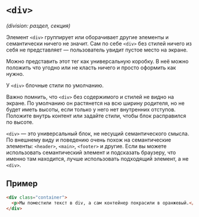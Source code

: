 # `<div>`

_(division: раздел, секция)_

Элемент `<div>` группирует или оборачивает другие элементы и семантически ничего не значит. Сам по себе `<div>` без стилей ничего из себя не представляет — пользователь увидит пустое место на экране.

Можно представить этот тег как универсальную коробку. В неё можно положить что угодно или не класть ничего и просто оформить как нужно.

У `<div>` блочные стили по умолчанию.

Важно помнить, что `<div>` без содержимого и стилей не видно на экране. По умолчанию он растянется на всю ширину родителя, но не будет иметь высоты, если только у него нет внутренних отступов. Положите внутрь контент или задайте стили, чтобы блок расправился по высоте.

`<div>` — это универсальный блок, не несущий семантического смысла. По внешнему виду и поведению очень похож на семантические элементы: `<header>`, `<main>`, `<footer>` и другие. Если вы можете использовать семантический элемент и подсказать браузеру, что именно там находится, лучше использовать подходящий элемент, а не `<div>`.

## Пример

```html
<div class="container">
  <p>Мы поместили текст в div, а сам контейнер покрасили в оранжевый.</p>
</div>
```
